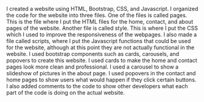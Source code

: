 I created a website using HTML, Bootstrap, CSS, and Javascript. I organized the code for the website into three files. One of the files is called pages. This is the file where I put the HTML files for the 
home, contact, and about pages of the website. Another file is called style. This is where I put the CSS which I used to improve the responsiveness of the webpages. I also made a file called scripts, where 
I put the Javascript functions that could be used for the website, although at this point they are not actually functional in the website. I used bootstrap components such as cards, carousels, and popovers to 
create this website. I used cards to make the home and contact pages look more clean and professional. I used a carousel to show a slideshow of pictures in the about page. I used popovers in the contact and 
home pages to show users what would happen if they click certain buttons. I also added comments to the code to show other developers what each part of the code is doing on the actual website.
